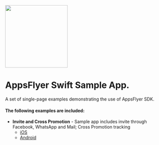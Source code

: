 <img src="https://www.appsflyer.com/wp-content/uploads/2016/11/logo-1.svg"  width="200">

# AppsFlyer Swift Sample App.
A set of single-page examples demonstrating the use of AppsFlyer SDK. 

#### The following examples are included:

- **Invite and Cross Promotion** - Sample app includes invite through Facebook, WhatsApp and Mail; Cross Promotion tracking
  - [iOS](https://github.com/AppsFlyerSDK/SampleApp-Examples/tree/master/iOS/InAppTestInviteShare) 
  - [Android](https://github.com/AppsFlyerSDK/SampleApp-Examples/tree/master/Android/af-invite-android-test-app)

